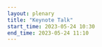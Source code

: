```yaml
---
layout: plenary
title: "Keynote Talk"
start_time: 2023-05-24 10:30
end_time: 2023-05-24 11:10
---
```


